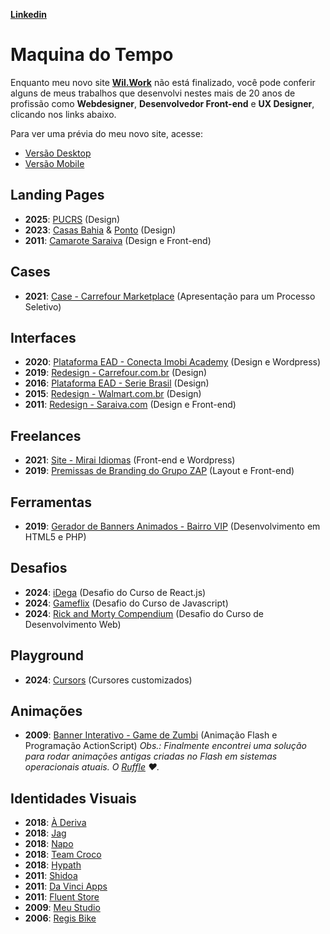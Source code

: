 **[Linkedin](https://www.linkedin.com/in/wilbelison/)**

# Maquina do Tempo

Enquanto meu novo site **[Wil.Work](https://wil.work)** não está finalizado, você pode conferir alguns de meus trabalhos que desenvolvi nestes mais de 20 anos de profissão como **Webdesigner**, **Desenvolvedor Front-end** e **UX Designer**, clicando nos links abaixo.

Para ver uma prévia do meu novo site, acesse:
* [Versão Desktop](https://www.figma.com/proto/sMsa3b2iysEbcoGJ1Wystg/wil.work?page-id=0%3A1&node-id=3017-7788&viewport=194%2C525%2C0.24&t=9T7Te1rUBd3TX7o2-8&scaling=min-zoom&content-scaling=fixed&starting-point-node-id=3017%3A7788&show-proto-sidebar=1&hide-ui=1)
* [Versão Mobile](https://www.figma.com/proto/sMsa3b2iysEbcoGJ1Wystg/wil.work?page-id=0%3A1&node-id=3017-7186&viewport=194%2C525%2C0.24&t=9T7Te1rUBd3TX7o2-8&scaling=min-zoom&content-scaling=fixed&starting-point-node-id=3017%3A7186&show-proto-sidebar=1&hide-ui=1)

## Landing Pages

* **2025**: [PUCRS](https://www.figma.com/proto/nCqjVgHqsFDEFyijlZtTE1/-PUCRS--VITRINE-02-23?page-id=1%3A69&node-id=2900-21671&viewport=-5456%2C2426%2C0.54&t=ZeDN7AF5XQAIOsuY-1&scaling=min-zoom&content-scaling=fixed&starting-point-node-id=2900%3A21671&hide-ui=1) (Design)
* **2023**: [Casas Bahia](https://www.figma.com/proto/nB8r1z3aCJWfS8aeNUjQq5/Web---Landing-Page---P%C2%A0gina-de-Atra%E2%80%A1%C3%86o---Marketplace?page-id=2090%3A2973&node-id=2090-2974&viewport=600%2C1422%2C0.52&t=IHXq7AwmwjmEJOeI-1&scaling=min-zoom&content-scaling=fixed&starting-point-node-id=2090%3A2974&hotspot-hints=0&disable-default-keyboard-nav=1&hide-ui=1) & [Ponto](https://www.figma.com/proto/nB8r1z3aCJWfS8aeNUjQq5/Web---Landing-Page---P%C2%A0gina-de-Atra%E2%80%A1%C3%86o---Marketplace?page-id=2368%3A3419&node-id=2368-3420&viewport=742%2C1645%2C0.61&t=IIRGMBkVDMx69LpB-1&scaling=min-zoom&content-scaling=fixed&starting-point-node-id=2368%3A3420&hide-ui=1) (Design)
* **2011**: [Camarote Saraiva](./assets/2011-camarote-saraiva.jpg) (Design e Front-end)

## Cases

* **2021**: [Case - Carrefour Marketplace](https://www.figma.com/proto/CupLIB4tYbXou3JftE4yY7/olist-case-portal-do-seller-carrefour-marketplace?page-id=6%3A5&node-id=6-6&p=f&viewport=455%2C32%2C0.03&t=iMgnLMv6O4E7sc4X-1&scaling=min-zoom&content-scaling=fixed&starting-point-node-id=6%3A6&hotspot-hints=0&disable-default-keyboard-nav=1&hide-ui=1) (Apresentação para um Processo Seletivo)

## Interfaces

* **2020**: [Plataforma EAD - Conecta Imobi Academy](https://academy.conectaimobi.com.br/assine/) (Design e Wordpress)
* **2019**: [Redesign - Carrefour.com.br](https://www.carrefour.com.br/) (Design)
* **2016**: [Plataforma EAD - Serie Brasil](./assets/2016-ead-serie-brasil.png) (Design)
* **2015**: [Redesign - Walmart.com.br](./assets/2015-walmart-desktop.png) (Design)
* **2011**: [Redesign - Saraiva.com](./assets/2011-saraiva.gif) (Design e Front-end)

## Freelances

* **2021**: [Site - Mirai Idiomas](https://www.miraiidiomas.com/) (Front-end e Wordpress)
* **2019**: [Premissas de Branding do Grupo ZAP](https://wilbelison.github.io/grupo-zap-premissas/) (Layout e Front-end)

## Ferramentas

* **2019**: [Gerador de Banners Animados - Bairro VIP](https://github.com/wilbelison/bairrovip) (Desenvolvimento em HTML5 e PHP)

## Desafios

* **2024**: [iDega](https://github.com/wilbelison/idega) (Desafio do Curso de React.js)
* **2024**: [Gameflix](https://github.com/wilbelison/gameflix) (Desafio do Curso de Javascript)
* **2024**: [Rick and Morty Compendium](https://github.com/wilbelison/rickandmortycompendium) (Desafio do Curso de Desenvolvimento Web)

## Playground

* **2024**: [Cursors](https://wilbelison.github.io/wilwork-cursors/) (Cursores customizados)

## Animações

* **2009**: [Banner Interativo - Game de Zumbi](./assets/2009-banner-game-zumbi.mp4) (Animação Flash e Programação ActionScript)
    *Obs.: Finalmente encontrei uma solução para rodar animações antigas criadas no Flash em sistemas operacionais atuais. O [Ruffle](https://ruffle.rs/) ❤️.*

## Identidades Visuais

* **2018**: [À Deriva](./assets/2018-a-deriva.jpeg)
* **2018**: [Jag](./assets/2018-jag.jpeg)
* **2018**: [Napo](./assets/2018-napo.jpeg)
* **2018**: [Team Croco](./assets/2018-team-croco.jpeg)
* **2018**: [Hypath](./assets/2018-hypath.jpeg)
* **2011**: [Shidoa](./assets/2011-shidoa.png)
* **2011**: [Da Vinci Apps](./assets/2011-da-vinci-apps.jpg)
* **2011**: [Fluent Store](./assets/2011-fluent-store.jpg)
* **2009**: [Meu Studio](./assets/2009-meu-studio.jpg)
* **2006**: [Regis Bike](./assets/2006-regis-bike.png)
